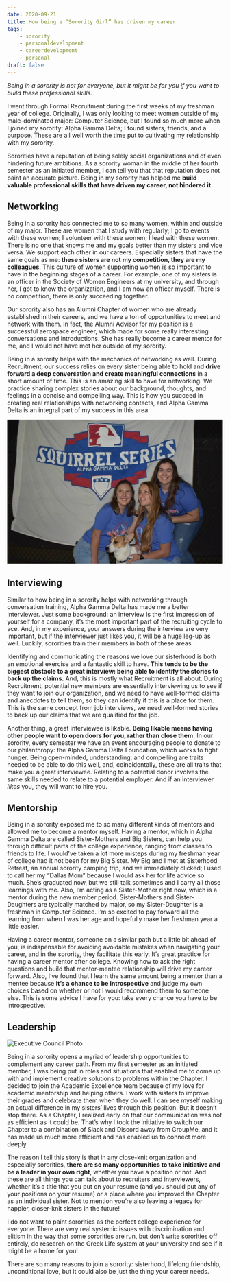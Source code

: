 ```yaml
---
date: 2020-09-21
title: How being a “Sorority Girl” has driven my career
tags:
    - sorority
    - personaldevelopment
    - careerdevelopment
    - personal
draft: false
---
```

*Being in a sorority is not for everyone, but it might be for you if you want to build these professional skills.*

I went through Formal Recruitment during the first weeks of my freshman year of college. Originally, I was only looking to meet women outside of my male-dominated major: Computer Science, but I found so much more when I joined my sorority: Alpha Gamma Delta; I found sisters, friends, and a purpose. These are all well worth the time put to cultivating my relationship with my sorority.

Sororities have a reputation of being solely social organizations and of even hindering future ambitions. As a sorority woman in the middle of her fourth semester as an initiated member, I can tell you that that reputation does not paint an accurate picture. Being in my sorority has helped me **build valuable professional skills that have driven my career, not hindered it**.

## Networking
Being in a sorority has connected me to so many women, within and outside of my major. These are women that I study with regularly; I go to events with these women; I volunteer with these women; I lead with these women. There is no one that knows me and my goals better than my sisters and vice versa. We support each other in our careers. Especially sisters that have the same goals as me: **these sisters are not my competition, they are my colleagues**. This culture of women supporting women is so important to have in the beginning stages of a career. For example, one of my sisters is an officer in the Society of Women Engineers at my university, and through her, I got to know the organization, and I am now an officer myself. There is no competition, there is only succeeding together.

Our sorority also has an Alumni Chapter of women who are already established in their careers, and we have a ton of opportunities to meet and network with them. In fact, the Alumni Advisor for my position is a successful aerospace engineer, which made for some really interesting conversations and introductions. She has really become a career mentor for me, and I would not have met her outside of my sorority.

Being in a sorority helps with the mechanics of networking as well. During Recruitment, our success relies on every sister being able to hold and **drive forward a deep conversation and create meaningful connections** in a short amount of time. This is an amazing skill to have for networking. We practice sharing complex stories about our background, thoughts, and feelings in a concise and compelling way. This is how you succeed in creating real relationships with networking contacts, and Alpha Gamma Delta is an integral part of my success in this area.

![Squirrel Series](../../images/squirrel-series.jpg "My sisters and I at our Fall 2019 Philanthropy Event: Squirrel Series")

## Interviewing
Similar to how being in a sorority helps with networking through conversation training, Alpha Gamma Delta has made me a better interviewer. Just some background: an interview is the first impression of yourself for a company, it’s the most important part of the recruiting cycle to ace. And, in my experience, your answers during the interview are very important, but if the interviewer just likes you, it will be a huge leg-up as well. Luckily, sororities train their members in both of these areas.

Identifying and communicating the reasons we love our sisterhood is both an emotional exercise and a fantastic skill to have. **This tends to be the biggest obstacle to a great interview: being able to identify the stories to back up the claims.** And, this is mostly what Recruitment is all about. During Recruitment, potential new members are essentially interviewing us to see if they want to join our organization, and we need to have well-formed claims and anecdotes to tell them, so they can identify if this is a place for them. This is the same concept from job interviews, we need well-formed stories to back up our claims that we are qualified for the job.

Another thing, a great interviewee is likable. **Being likable means having other people want to open doors for you, rather than close them.** In our sorority, every semester we have an event encouraging people to donate to our philanthropy: the Alpha Gamma Delta Foundation, which works to fight hunger. Being open-minded, understanding, and compelling are traits needed to be able to do this well, and, coincidentally, these are all traits that make you a great interviewee. Relating to a potential donor involves the same skills needed to relate to a potential employer. And if an interviewer *likes* you, they will want to hire you.

## Mentorship
Being in a sorority exposed me to so many different kinds of mentors and allowed me to become a mentor myself. Having a mentor, which in Alpha Gamma Delta are called Sister-Mothers and Big Sisters, can help you through difficult parts of the college experience, ranging from classes to friends to life. I would’ve taken a lot more misteps during my freshman year of college had it not been for my Big Sister. My Big and I met at Sisterhood Retreat, an annual sorority camping trip, and we immediately clicked; I used to call her my “Dallas Mom” because I would ask her for life advice so much. She’s graduated now, but we still talk sometimes and I carry all those learnings with me. Also, I’m acting as a Sister-Mother right now, which is a mentor during the new member period. Sister-Mothers and Sister-Daughters are typically matched by major, so my Sister-Daughter is a freshman in Computer Science. I’m so excited to pay forward all the learning from when I was her age and hopefully make her freshman year a little easier.

Having a career mentor, someone on a similar path but a little bit ahead of you, is indispensable for avoiding avoidable mistakes when navigating your career, and in the sorority, they facilitate this early. It’s great practice for having a career mentor after college. Knowing how to ask the right questions and build that mentor-mentee relationship will drive my career forward. Also, I’ve found that I learn the same amount being a mentor than a mentee because **it’s a chance to be introspective** and judge my own choices based on whether or not I would recommend them to someone else. This is some advice I have for you: take every chance you have to be introspective.

## Leadership
![Executive Council Photo](../../images/ec-photo.jpg "Executive Council photoshoot in February 2020")

Being in a sorority opens a myriad of leadership opportunities to complement any career path. From my first semester as an initiated member, I was being put in roles and situations that enabled me to come up with and implement creative solutions to problems within the Chapter. I decided to join the Academic Excellence team because of my love for academic mentorship and helping others. I work with sisters to improve their grades and celebrate them when they do well. I can see myself making an actual difference in my sisters’ lives through this position. But it doesn’t stop there. As a Chapter, I realized early on that our communication was not as efficient as it could be. That’s why I took the initiative to switch our Chapter to a combination of Slack and Discord away from GroupMe, and it has made us much more efficient and has enabled us to connect more deeply.

The reason I tell this story is that in any close-knit organization and especially sororities, **there are so many opportunities to take initiative and be a leader in your own right**, whether you have a position or not. And these are all things you can talk about to recruiters and interviewers, whether it’s a title that you put on your resume (and you should put any of your positions on your resume) or a place where you improved the Chapter as an individual sister. Not to mention you’re also leaving a legacy for happier, closer-knit sisters in the future!

I do not want to paint sororities as the perfect college experience for everyone. There are very real systemic issues with discrimination and elitism in the way that some sororities are run, but don’t write sororities off entirely, do research on the Greek Life system at your university and see if it might be a home for you!

There are so many reasons to join a sorority: sisterhood, lifelong friendship, unconditional love, but it could also be just the thing your career needs.

